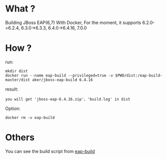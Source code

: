 What ?
=====
Building JBoss EAP(6,7) With Docker, For the moment, it supports 6.2.0->6.2.4, 6.3.0->6.3.3, 6.4.0->6.4.16, 7.0.0

How ?
=====
run:

    mkdir dist
    docker run --name eap-build --privileged=true -v $PWD/dist:/eap-build-master/dist aker/jboss-eap-build 6.4.16

result:

    you will get 'jboss-eap-6.4.16.zip'、'build.log' in dist

Option: 

    docker rm -v eap-build

Others
=====
You can see the build script from [eap-build](https://github.com/hasalex/eap-build)
